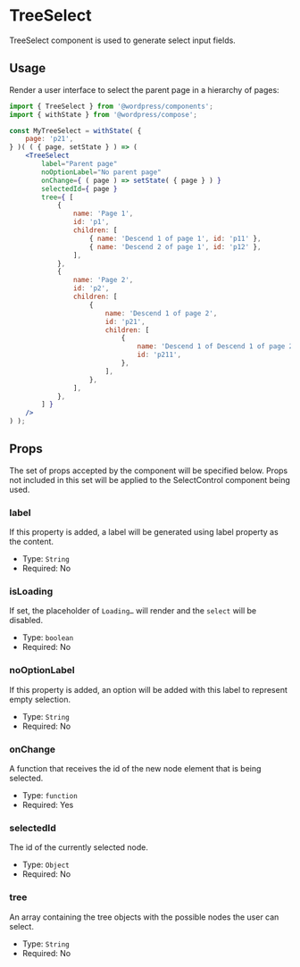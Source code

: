 # TreeSelect

TreeSelect component is used to generate select input fields.


## Usage

Render a user interface to select the parent page in a hierarchy of pages:
```jsx
import { TreeSelect } from '@wordpress/components';
import { withState } from '@wordpress/compose';

const MyTreeSelect = withState( {
	page: 'p21',
} )( ( { page, setState } ) => (
	<TreeSelect
		label="Parent page"
		noOptionLabel="No parent page"
		onChange={ ( page ) => setState( { page } ) }
		selectedId={ page }
		tree={ [
			{
				name: 'Page 1',
				id: 'p1',
				children: [
					{ name: 'Descend 1 of page 1', id: 'p11' },
					{ name: 'Descend 2 of page 1', id: 'p12' },
				],
			},
			{
				name: 'Page 2',
				id: 'p2',
				children: [
					{
						name: 'Descend 1 of page 2',
						id: 'p21',
						children: [
							{
								name: 'Descend 1 of Descend 1 of page 2',
								id: 'p211',
							},
						],
					},
				],
			},
		] }
	/>
) );
```

## Props

The set of props accepted by the component will be specified below.
Props not included in this set will be applied to the SelectControl component being used.

### label

If this property is added, a label will be generated using label property as the content.

- Type: `String`
- Required: No

### isLoading

If set, the placeholder of `Loading…` will render and the `select` will be disabled.
- Type: `boolean`
- Required: No

### noOptionLabel

If this property is added, an option will be added with this label to represent empty selection.

- Type: `String`
- Required: No

### onChange

A function that receives the id of the new node element that is being selected.

- Type: `function`
- Required: Yes

### selectedId

The id of the currently selected node.

- Type: `Object`
- Required: No

### tree

An array containing the tree objects with the possible nodes the user can select.

- Type: `String`
- Required: No
